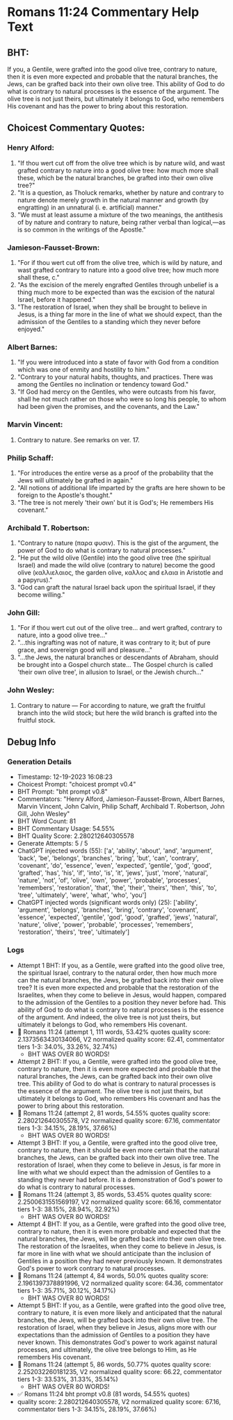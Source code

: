 # Romans 11:24 Commentary Help Text

## BHT:
If you, a Gentile, were grafted into the good olive tree, contrary to nature, then it is even more expected and probable that the natural branches, the Jews, can be grafted back into their own olive tree. This ability of God to do what is contrary to natural processes is the essence of the argument. The olive tree is not just theirs, but ultimately it belongs to God, who remembers His covenant and has the power to bring about this restoration.

## Choicest Commentary Quotes:
### Henry Alford:
1. "If thou wert cut off from the olive tree which is by nature wild, and wast grafted contrary to nature into a good olive tree: how much more shall these, which be the natural branches, be grafted into their own olive tree?"
2. "It is a question, as Tholuck remarks, whether by nature and contrary to nature denote merely growth in the natural manner and growth (by engratting) in an unnatural (i. e. artificial) manner."
3. "We must at least assume a mixture of the two meanings, the antithesis of by nature and contrary to nature, being rather verbal than logical,—as is so common in the writings of the Apostle."

### Jamieson-Fausset-Brown:
1. "For if thou wert cut off from the olive tree, which is wild by nature, and wast grafted contrary to nature into a good olive tree; how much more shall these, c." 
2. "As the excision of the merely engrafted Gentiles through unbelief is a thing much more to be expected than was the excision of the natural Israel, before it happened."
3. "The restoration of Israel, when they shall be brought to believe in Jesus, is a thing far more in the line of what we should expect, than the admission of the Gentiles to a standing which they never before enjoyed."

### Albert Barnes:
1. "If you were introduced into a state of favor with God from a condition which was one of enmity and hostility to him."
2. "Contrary to your natural habits, thoughts, and practices. There was among the Gentiles no inclination or tendency toward God."
3. "If God had mercy on the Gentiles, who were outcasts from his favor, shall he not much rather on those who were so long his people, to whom had been given the promises, and the covenants, and the Law."

### Marvin Vincent:
1. Contrary to nature. See remarks on ver. 17.


### Philip Schaff:
1. "For introduces the entire verse as a proof of the probability that the Jews will ultimately be grafted in again." 
2. "All notions of additional life imparted by the grafts are here shown to be foreign to the Apostle's thought."
3. "The tree is not merely 'their own' but it is God's; He remembers His covenant."

### Archibald T. Robertson:
1. "Contrary to nature (παρα φυσιν). This is the gist of the argument, the power of God to do what is contrary to natural processes."
2. "He put the wild olive (Gentile) into the good olive tree (the spiritual Israel) and made the wild olive (contrary to nature) become the good olive (καλλιελαιος, the garden olive, καλλος and ελαια in Aristotle and a papyrus)."
3. "God can graft the natural Israel back upon the spiritual Israel, if they become willing."

### John Gill:
1. "For if thou wert cut out of the olive tree... and wert grafted, contrary to nature, into a good olive tree..." 
2. "...this ingrafting was not of nature, it was contrary to it; but of pure grace, and sovereign good will and pleasure..." 
3. "...the Jews, the natural branches or descendants of Abraham, should be brought into a Gospel church state... The Gospel church is called 'their own olive tree', in allusion to Israel, or the Jewish church..."

### John Wesley:
1. Contrary to nature — For according to nature, we graft the fruitful branch into the wild stock; but here the wild branch is grafted into the fruitful stock.



## Debug Info
### Generation Details
- Timestamp: 12-19-2023 16:08:23
- Choicest Prompt: "choicest prompt v0.4"
- BHT Prompt: "bht prompt v0.8"
- Commentators: "Henry Alford, Jamieson-Fausset-Brown, Albert Barnes, Marvin Vincent, John Calvin, Philip Schaff, Archibald T. Robertson, John Gill, John Wesley"
- BHT Word Count: 81
- BHT Commentary Usage: 54.55%
- BHT Quality Score: 2.280212640305578
- Generate Attempts: 5 / 5
- ChatGPT injected words (55):
	['a', 'ability', 'about', 'and', 'argument', 'back', 'be', 'belongs', 'branches', 'bring', 'but', 'can', 'contrary', 'covenant', 'do', 'essence', 'even', 'expected', 'gentile', 'god', 'good', 'grafted', 'has', 'his', 'if', 'into', 'is', 'it', 'jews', 'just', 'more', 'natural', 'nature', 'not', 'of', 'olive', 'own', 'power', 'probable', 'processes', 'remembers', 'restoration', 'that', 'the', 'their', 'theirs', 'then', 'this', 'to', 'tree', 'ultimately', 'were', 'what', 'who', 'you']
- ChatGPT injected words (significant words only) (25):
	['ability', 'argument', 'belongs', 'branches', 'bring', 'contrary', 'covenant', 'essence', 'expected', 'gentile', 'god', 'good', 'grafted', 'jews', 'natural', 'nature', 'olive', 'power', 'probable', 'processes', 'remembers', 'restoration', 'theirs', 'tree', 'ultimately']

### Logs
- Attempt 1 BHT: If you, as a Gentile, were grafted into the good olive tree, the spiritual Israel, contrary to the natural order, then how much more can the natural branches, the Jews, be grafted back into their own olive tree? It is even more expected and probable that the restoration of the Israelites, when they come to believe in Jesus, would happen, compared to the admission of the Gentiles to a position they never before had. This ability of God to do what is contrary to natural processes is the essence of the argument. And indeed, the olive tree is not just theirs, but ultimately it belongs to God, who remembers His covenant.
- 🔄 Romans 11:24 (attempt 1, 111 words, 53.42% quotes quality score: 2.1373563430134066, V2 normalized quality score: 62.41, commentator tiers 1-3: 34.0%, 33.26%, 32.74%) 
	- BHT WAS OVER 80 WORDS!
- Attempt 2 BHT: If you, a Gentile, were grafted into the good olive tree, contrary to nature, then it is even more expected and probable that the natural branches, the Jews, can be grafted back into their own olive tree. This ability of God to do what is contrary to natural processes is the essence of the argument. The olive tree is not just theirs, but ultimately it belongs to God, who remembers His covenant and has the power to bring about this restoration.
- 🔄 Romans 11:24 (attempt 2, 81 words, 54.55% quotes quality score: 2.280212640305578, V2 normalized quality score: 67.16, commentator tiers 1-3: 34.15%, 28.19%, 37.66%) 
	- BHT WAS OVER 80 WORDS!
- Attempt 3 BHT: If you, a Gentile, were grafted into the good olive tree, contrary to nature, then it should be even more certain that the natural branches, the Jews, can be grafted back into their own olive tree. The restoration of Israel, when they come to believe in Jesus, is far more in line with what we should expect than the admission of Gentiles to a standing they never had before. It is a demonstration of God's power to do what is contrary to natural processes.
- 🔄 Romans 11:24 (attempt 3, 85 words, 53.45% quotes quality score: 2.2500631551569197, V2 normalized quality score: 66.16, commentator tiers 1-3: 38.15%, 28.94%, 32.92%) 
	- BHT WAS OVER 80 WORDS!
- Attempt 4 BHT: If you, as a Gentile, were grafted into the good olive tree, contrary to nature, then it is even more probable and expected that the natural branches, the Jews, will be grafted back into their own olive tree. The restoration of the Israelites, when they come to believe in Jesus, is far more in line with what we should anticipate than the inclusion of Gentiles in a position they had never previously known. It demonstrates God's power to work contrary to natural processes.
- 🔄 Romans 11:24 (attempt 4, 84 words, 50.0% quotes quality score: 2.1961397378891996, V2 normalized quality score: 64.36, commentator tiers 1-3: 35.71%, 30.12%, 34.17%) 
	- BHT WAS OVER 80 WORDS!
- Attempt 5 BHT: If you, as a Gentile, were grafted into the good olive tree, contrary to nature, it is even more likely and anticipated that the natural branches, the Jews, will be grafted back into their own olive tree. The restoration of Israel, when they believe in Jesus, aligns more with our expectations than the admission of Gentiles to a position they have never known. This demonstrates God's power to work against natural processes, and ultimately, the olive tree belongs to Him, as He remembers His covenant.
- 🔄 Romans 11:24 (attempt 5, 86 words, 50.77% quotes quality score: 2.252032260181235, V2 normalized quality score: 66.22, commentator tiers 1-3: 33.53%, 31.33%, 35.14%) 
	- BHT WAS OVER 80 WORDS!
- ✅ Romans 11:24 bht prompt v0.8 (81 words, 54.55% quotes)
- quality score: 2.280212640305578, V2 normalized quality score: 67.16, commentator tiers 1-3: 34.15%, 28.19%, 37.66%)
